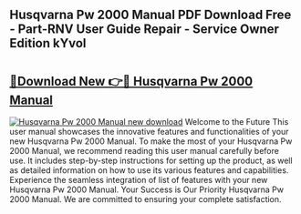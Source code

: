 ## Husqvarna Pw 2000 Manual PDF Download Free - Part-RNV User Guide Repair - Service Owner Edition kYvol

# <h2><a href="http://bc35549.oget.top/?id=Husqvarna+Pw+2000+Manual">🔗Download New 👉🔴 Husqvarna Pw 2000 Manual</a></h2>

[![Husqvarna Pw 2000 Manual new download](https://i.imgur.com/5g1atiW.png)](http://bc35549.oget.top/?id=Husqvarna+Pw+2000+Manual)
Welcome to the Future This user manual showcases the innovative features and functionalities of your new Husqvarna Pw 2000 Manual. To make the most of your Husqvarna Pw 2000 Manual, we recommend reading this user manual carefully before use. It includes step-by-step instructions for setting up the product, as well as detailed information on how to use its various features and capabilities. Experience the seamless integration of list of features with your new Husqvarna Pw 2000 Manual. Your Success is Our Priority Husqvarna Pw 2000 Manual. We are committed to ensuring your complete satisfaction.
